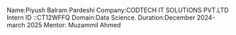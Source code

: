 Name:Piyush Balram Pardeshi
Company:CODTECH IT SOLUTIONS PVT.LTD
Intern ID ::CT12WFFQ
Domain:Data Science.
Duration:December 2024-march 2025
Mentor: Muzammil Ahmed
